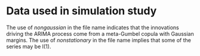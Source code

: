 # Data used in simulation study

The use of *nongaussian* in the file name indicates that the innovations driving the ARIMA process come from a meta-Gumbel copula with Gaussian margins.  The use of *nonstationary* in the file name implies that some of the series may be I(1).
